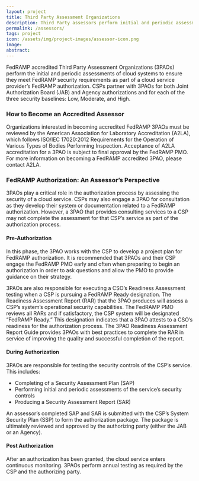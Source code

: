 ```yaml
---
layout: project
title: Third Party Assessment Organizations
description: Third Party assessors perform initial and periodic assessments of cloud systems to ensure they meet requirements.
permalink: /assessors/
tags: project
icon: /assets/img/project-images/assessor-icon.png
image: 
abstract: 
---
```

FedRAMP accredited Third Party Assessment Organizations (3PAOs) perform the initial and periodic assessments of cloud systems to ensure they meet FedRAMP security requirements as part of a cloud service provider’s FedRAMP authorization. CSPs partner with 3PAOs for both Joint Authorization Board (JAB) and Agency authorizations and for each of the three security baselines: Low, Moderate, and High.

### How to Become an Accredited Assessor 
Organizations interested in becoming accredited FedRAMP 3PAOs must be reviewed by the American Association for Laboratory Accreditation (A2LA), which follows ISO/IEC 17020:2012 Requirements for the Operation of Various Types of Bodies Performing Inspection. Acceptance of A2LA accreditation for a 3PAO is subject to final approval by the FedRAMP PMO. For more information on becoming a FedRAMP accredited 3PAO, please contact A2LA.

### FedRAMP Authorization: An Assessor’s Perspective 
3PAOs play a critical role in the authorization process by assessing the security of a cloud service. CSPs may also engage a 3PAO for consultation as they develop their system or documentation related to a FedRAMP authorization. However, a 3PAO that provides consulting services to a CSP may not complete the assessment for that CSP’s service as part of the authorization process. 

#### Pre-Authorization
In this phase, the 3PAO works with the CSP to develop a project plan for FedRAMP authorization. It is recommended that 3PAOs and their CSP engage the FedRAMP PMO early and often when preparing to begin an authorization in order to ask questions and allow the PMO to provide guidance on their strategy. 

3PAOs are also responsible for executing a CSO’s Readiness Assessment testing when a CSP is pursuing a FedRAMP Ready designation. The Readiness Assessment Report (RAR) that the 3PAO produces will assess a CSP’s system’s operational security capabilities. The FedRAMP PMO reviews all RARs and if satisfactory, the CSP system will be designated “FedRAMP Ready.” This designation indicates that a 3PAO attests to a CSO’s readiness for the authorization process. The 3PAO Readiness Assessment Report Guide provides 3PAOs with best practices to complete the RAR in service of improving the quality and successful completion of the report.
 
#### During Authorization
3PAOs are responsible for testing the security controls of the CSP’s service. This includes:
* Completing of a Security Assessment Plan (SAP)
* Performing initial and periodic assessments of the service’s security controls
* Producing a Security Assessment Report (SAR)

An assessor’s completed SAP and SAR is submitted with the CSP’s System Security Plan (SSP) to form the authorization package. The package is ultimately reviewed and approved by the authorizing party (either the JAB or an Agency).

#### Post Authorization
After an authorization has been granted, the cloud service enters continuous monitoring. 3PAOs perform annual testing as required by the CSP and the authorizing party.
